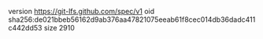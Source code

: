 version https://git-lfs.github.com/spec/v1
oid sha256:de021bbeb56162d9ab376aa47821075eeab61f8cec014db36dadc411c442dd53
size 2910
